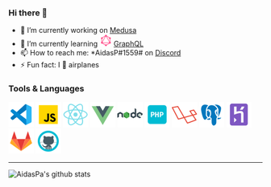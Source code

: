 ### Hi there 👋

- 🔭 I’m currently working on [Medusa](https://github.com/ProjectMedusa)
- 🌱 I’m currently learning <img src="icons/icons8-graphql.svg" width="24"> [GraphQL](https://graphql.org/)
- 📫 How to reach me: *AidasP#1559# on [Discord](https://discord.com/)
- ⚡ Fun fact: I 💓 airplanes

### Tools & Languages

![](icons/icons8-visual-studio-code-2019-50.png)
![](icons/icons8-javascript-50.png)
![](icons/icons8-react-native-50.png)
![](icons/icons8-vue-js-50.png)
![](icons/icons8-nodejs-50.png)
![](icons/icons8-php-50.png)
![](icons/icons8-laravel-50.png)
![](icons/icons8-postgresql-50.png)
![](icons/icons8-heroku-50.png)
![](icons/icons8-gitlab-50.png)
![](icons/icons8-github-50.png)

------

![AidasPa's github stats](https://github-readme-stats.vercel.app/api?username=aidaspa)